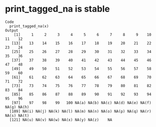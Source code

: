 # print_tagged_na is stable

    Code
      print_tagged_na(x)
    Output
        [1]     1     2     3     4     5     6     7     8     9    10    11    12
       [13]    13    14    15    16    17    18    19    20    21    22    23    24
       [25]    25    26    27    28    29    30    31    32    33    34    35    36
       [37]    37    38    39    40    41    42    43    44    45    46    47    48
       [49]    49    50    51    52    53    54    55    56    57    58    59    60
       [61]    61    62    63    64    65    66    67    68    69    70    71    72
       [73]    73    74    75    76    77    78    79    80    81    82    83    84
       [85]    85    86    87    88    89    90    91    92    93    94    95    96
       [97]    97    98    99   100 NA(a) NA(b) NA(c) NA(d) NA(e) NA(f) NA(g) NA(h)
      [109] NA(i) NA(j) NA(k) NA(l) NA(m) NA(n) NA(o) NA(p) NA(q) NA(r) NA(s) NA(t)
      [121] NA(u) NA(v) NA(w) NA(x) NA(y) NA(z)    NA

